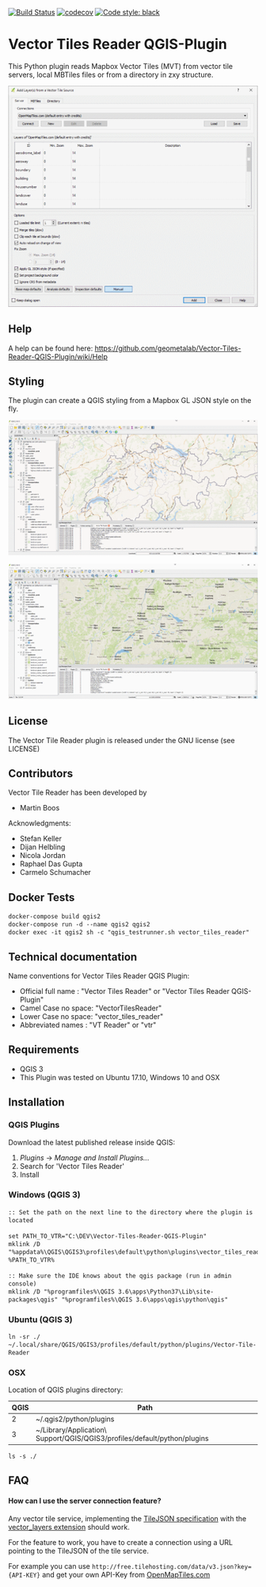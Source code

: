 [![Build Status](https://travis-ci.org/geometalab/Vector-Tiles-Reader-QGIS-Plugin.svg?branch=dev-qgis3)](https://travis-ci.org/geometalab/Vector-Tiles-Reader-QGIS-Plugin)
[![codecov](https://codecov.io/gh/geometalab/Vector-Tiles-Reader-QGIS-Plugin/branch/dev-qgis3/graph/badge.svg)](https://codecov.io/gh/geometalab/Vector-Tiles-Reader-QGIS-Plugin)
[![Code style: black](https://img.shields.io/badge/code%20style-black-000000.svg)](https://github.com/ambv/black)

# Vector Tiles Reader QGIS-Plugin

This Python plugin reads Mapbox Vector Tiles (MVT) from vector tile servers, local MBTiles files or from a directory in zxy structure.

![](sample_data/ui.png)

## Help
A help can be found here: https://github.com/geometalab/Vector-Tiles-Reader-QGIS-Plugin/wiki/Help

## Styling
The plugin can create a QGIS styling from a Mapbox GL JSON style on the fly.

![](sample_data/osm_bright.png)

![](sample_data/klokantech_basic.png)


## License

The Vector Tile Reader plugin is released under the GNU license (see LICENSE)

## Contributors

Vector Tile Reader has been developed by

* Martin Boos

Acknowledgments:

* Stefan Keller
* Dijan Helbling
* Nicola Jordan
* Raphael Das Gupta
* Carmelo Schumacher

## Docker Tests

```
docker-compose build qgis2
docker-compose run -d --name qgis2 qgis2
docker exec -it qgis2 sh -c "qgis_testrunner.sh vector_tiles_reader"
```


## Technical documentation

Name conventions for Vector Tiles Reader QGIS Plugin:

* Official full name : "Vector Tiles Reader" or "Vector Tiles Reader QGIS-Plugin"
* Camel Case no space: "VectorTilesReader"
* Lower Case no space: "vector_tiles_reader"
* Abbreviated names  : "VT Reader" or "vtr"

## Requirements
* QGIS 3
* This Plugin was tested on Ubuntu 17.10, Windows 10 and OSX

## Installation
### QGIS Plugins
Download the latest published release inside QGIS:
1. _Plugins_ -> _Manage and Install Plugins..._
2. Search for 'Vector Tiles Reader'
3. Install

### Windows (QGIS 3)
```
:: Set the path on the next line to the directory where the plugin is located

set PATH_TO_VTR="C:\DEV\Vector-Tiles-Reader-QGIS-Plugin"
mklink /D "%appdata%\QGIS\QGIS3\profiles\default\python\plugins\vector_tiles_reader" %PATH_TO_VTR%

:: Make sure the IDE knows about the qgis package (run in admin console)
mklink /D "%programfiles%\QGIS 3.6\apps\Python37\Lib\site-packages\qgis" "%programfiles%\QGIS 3.6\apps\qgis\python\qgis"
```

### Ubuntu (QGIS 3)
```
ln -sr ./ ~/.local/share/QGIS/QGIS3/profiles/default/python/plugins/Vector-Tile-Reader
```

### OSX
Location of QGIS plugins directory:

QGIS|Path
---|---
2 | ~/.qgis2/python/plugins
3 | ~/Library/Application\ Support/QGIS/QGIS3/profiles/default/python/plugins

```
ls -s ./
```

## FAQ

#### How can I use the server connection feature?

Any vector tile service, implementing the [TileJSON specification](https://github.com/mapbox/tilejson-spec/tree/master/2.2.0) with the [vector_layers extension](https://github.com/mapbox/tilejson-spec/issues/14) should work.

For the feature to work, you have to create a connection using a URL pointing to the TileJSON of the tile service.

For example you can use `http://free.tilehosting.com/data/v3.json?key={API-KEY}` and get your own API-Key from [OpenMapTiles.com](https://openmaptiles.com/hosting/)
